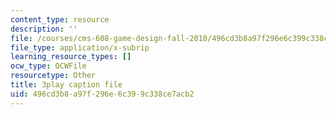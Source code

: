 ```yaml
---
content_type: resource
description: ''
file: /courses/cms-608-game-design-fall-2010/496cd3b8a97f296e6c399c338ce7acb2_68571.srt
file_type: application/x-subrip
learning_resource_types: []
ocw_type: OCWFile
resourcetype: Other
title: 3play caption file
uid: 496cd3b8-a97f-296e-6c39-9c338ce7acb2
---
```

